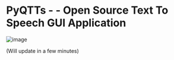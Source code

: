 # PyQTTs - - Open Source Text To Speech GUI Application

![image](https://user-images.githubusercontent.com/55452780/116579588-26d5c400-a930-11eb-9606-8a82fdede900.png)

(Will update in a few minutes)
